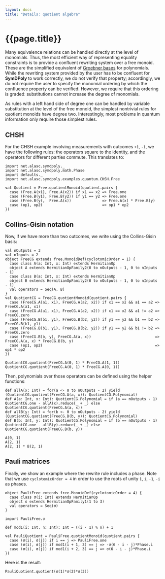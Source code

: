 ```yaml
---
layout: docs
title: "Details: quotient algebra"
---
```


# {{page.title}}

Many equivalence relations can be handled directly at the level of monomials. Thus, the most efficient way of representing equality constraints is to provide a confluent rewriting system over a free monoid. These are the simplified equivalent of [Groebner bases](https://en.wikipedia.org/wiki/Gr%C3%B6bner_basis) for polynomials. While the rewriting system provided by the user has to be confluent for **SymDPoly** to work correctly, we do not verify that property; accordingly, we do not require the user to specify the monomial ordering by which the confluence property can be verified. However, we require that this ordering is graded: substitutions cannot increase the degree of monomials.

As rules with a left hand side of degree one can be handled by variable substitution at the level of the free monoid, the simplest nontrivial rules for quotient monoids have degree two. Interestingly, most problems in quantum information only require those simplest rules.

## CHSH
For the CHSH example involving measurements with outcomes `+1`, `-1`, we have the following rules: the operators square to the identity, and the operators for different parties commute. This translates to:

```tut:silent
import net.alasc.symdpoly._
import net.alasc.symdpoly.math.Phase
import defaults._
import net.alasc.symdpoly.examples.quantum.CHSH.Free

val Quotient = Free.quotientMonoid(quotient.pairs {
  case (Free.A(x1), Free.A(x2)) if x1 == x2 => Free.one
  case (Free.B(y1), Free.B(y2)) if y1 == y2 => Free.one
  case (Free.B(y),  Free.A(x))              => Free.A(x) * Free.B(y)
  case (op1, op2)                           => op1 * op2
})
```

## Collins-Gisin notation

Now, if we have more than two outcomes, we write using the Collins-Gisin basis:
```tut:silent
val nOutputs = 3
val nInputs = 2
object FreeCG extends free.MonoidDef(cyclotomicOrder = 1) {
  case class A(a: Int, x: Int) extends HermitianOp
  object A extends HermitianOpFamily2(0 to nOutputs - 1, 0 to nInputs - 1)
  case class B(a: Int, x: Int) extends HermitianOp
  object B extends HermitianOpFamily2(0 to nOutputs - 1, 0 to nInputs - 1)
  val operators = Seq(A, B)
}
val QuotientCG = FreeCG.quotientMonoid(quotient.pairs {
  case (FreeCG.A(a1, x1), FreeCG.A(a2, x2)) if x1 == x2 && a1 == a2 => FreeCG.A(a1, x1)
  case (FreeCG.A(a1, x1), FreeCG.A(a2, x2)) if x1 == x2 && a1 != a2 => FreeCG.zero
  case (FreeCG.B(b1, y1), FreeCG.B(b2, y2)) if y1 == y2 && b1 == b2 => FreeCG.B(b1, y1)
  case (FreeCG.B(b1, y1), FreeCG.B(b2, y2)) if y1 == y2 && b1 != b2 => FreeCG.zero
  case (FreeCG.B(b, y), FreeCG.A(a, x))                             => FreeCG.A(a, x) * FreeCG.B(b, y)
  case (op1, op2)                                                   => op1 * op2
})
```
```tut
QuotientCG.quotient(FreeCG.A(0, 1) * FreeCG.A(1, 1))
QuotientCG.quotient(FreeCG.A(0, 1) * FreeCG.A(0, 1))
```

Then, polynomials over those operators can be defined using the helper functions:
```tut:silent
def allA(x: Int) = for(a <- 0 to nOutputs - 2) yield (QuotientCG.quotient(FreeCG.A(a, x)): QuotientCG.Polynomial)
def A(a: Int, x: Int): QuotientCG.Polynomial = if (a == nOutputs - 1) QuotientCG.one - allA(x).reduce(_ + _) else QuotientCG.quotient(FreeCG.A(a, x))
def allB(y: Int) = for(b <- 0 to nOutputs - 2) yield (QuotientCG.quotient(FreeCG.B(b, y)): QuotientCG.Polynomial)
def B(b: Int, y: Int): QuotientCG.Polynomial = if (b == nOutputs - 1) QuotientCG.one - allB(y).reduce(_ + _) else QuotientCG.quotient(FreeCG.B(b, y))
```

```tut
A(0, 1)
A(2, 1)
A(2, 1) * B(2, 1)
```


## Pauli matrices

Finally, we show an example where the rewrite rule includes a phase.
Note that we use `cyclotomicOrder = 4` in order to use the roots of unity `1`, `i`, `-1`, `-i` as phases.
```tut:silent
object PauliFree extends free.MonoidDef(cyclotomicOrder = 4) {
  case class σ(i: Int) extends HermitianOp
  object σ extends HermitianOpFamily1(1 to 3)
  val operators = Seq(σ)
}

import PauliFree.σ

def mod1(i: Int, n: Int): Int = ((i - 1) % n) + 1

val PauliQuotient = PauliFree.quotientMonoid(quotient.pairs {
  case (σ(i), σ(j)) if i == j => PauliFree.one
  case (σ(i), σ(j)) if mod1(i + 1, 3) == j => -σ(6 - i - j)*Phase.i
  case (σ(i), σ(j)) if mod1(i + 2, 3) == j => σ(6 - i - j)*Phase.i
})
```
Here is the result:
```tut
PauliQuotient.quotient(σ(1)*σ(2)*σ(3))
```
